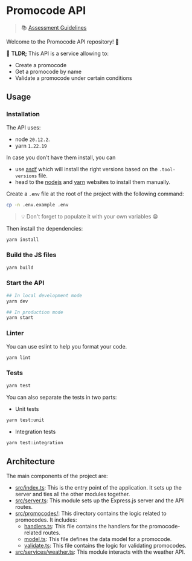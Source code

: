 # Promocode API

> 📚 [Assessment Guidelines](GUIDELINES.MD)

Welcome to the Promocode API repository! 👋

🔎 **TLDR;** This API is a service allowing to:

- Create a promocode
- Get a promocode by name
- Validate a promocode under certain conditions

## Usage

### Installation

The API uses:

- node `20.12.2`.
- yarn `1.22.19`

In case you don't have them install, you can

- use [asdf](https://asdf-vm.com/guide/getting-started.html#_2-download-asdf) which will install the right versions based on the `.tool-versions` file.
- head to the [nodejs](https://nodejs.org/en/download/) and [yarn](https://classic.yarnpkg.com/en/docs/install) websites to install them manually.

Create a `.env` file at the root of the project with the following command:

```bash
cp -n .env.example .env
```

> 💡 Don't forget to populate it with your own variables 😁

Then install the dependencies:

```bash
yarn install
```

### Build the JS files

```bash
yarn build
```

### Start the API

```bash
## In local development mode
yarn dev

## In production mode
yarn start
```

### Linter

You can use eslint to help you format your code.

```bash
yarn lint
```

### Tests

```bash
yarn test
```

You can also separate the tests in two parts:

- Unit tests

```bash
yarn test:unit
```

- Integration tests

```bash
yarn test:integration
```

## Architecture

The main components of the project are:

- [src/index.ts](./src/index.ts): This is the entry point of the application. It sets up the server and ties all the other modules together.
- [src/server.ts](./src/server.ts): This module sets up the Express.js server and the API routes.
- [src/promocodes/](./src/promocodes/): This directory contains the logic related to promocodes. It includes:
  - [handlers.ts](./src/promocodes/handlers.ts): This file contains the handlers for the promocode-related routes.
  - [model.ts](./src/promocodes/model.ts): This file defines the data model for a promocode.
  - [validate.ts](./src/promocodes/validate.ts): This file contains the logic for validating promocodes.
- [src/services/weather.ts](./src/services/weather.ts): This module interacts with the weather API.
